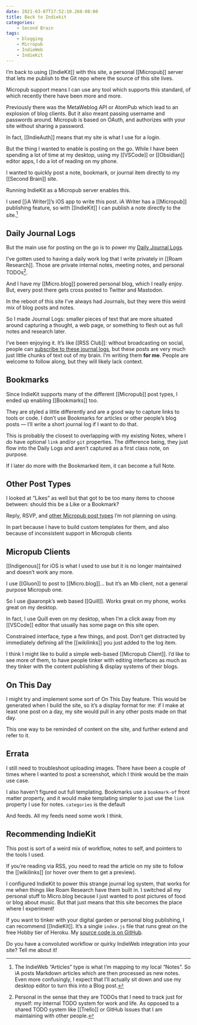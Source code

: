```yaml
---
date: 2021-03-07T17:52:10.268-08:00
title: Back to Indiekit
categories:
    - Second Brain
tags:
    - blogging
    - Micropub
    - IndieWeb
    - IndieKit
---
```


I’m back to using [[IndieKit]] with this site, a personal [[Micropub]] server that lets me publish to the Git repo where the source of this site lives. 

Micropub support means I can use any tool which supports this standard, of which recently there have been more and more. 

Previously there was the MetaWeblog API or AtomPub which lead to an explosion of blog clients. But it also meant passing username and passwords around. Micropub is based on OAuth, and authorizes with your site without sharing a password. 

In fact, [[IndieAuth]] means that my site is what I use for a login. 

But the thing I wanted to enable is posting on the go. While I have been spending a lot of time at my desktop, using my [[VSCode]] or [[Obsidian]] editor apps, I do a lot of reading on my phone. 

I wanted to quickly post a note, bookmark, or journal item directly to my [[Second Brain]] site.

Running IndieKit as a Micropub server enables this. 

I used [[iA Writer]]’s iOS app to write this post. iA Writer has a [[Micropub]] publishing feature, so with [[IndieKit]] I can publish a note directly to the site.[^notevsarticles]

[^notevsarticles]: The IndieWeb “Articles” type is what I’m mapping to my local “Notes”. So iA posts Markdown articles which are then processed as new notes. Even more confusingly, I expect that I’ll actually sit down and use my desktop editor to turn this into a Blog post.

## Daily Journal Logs

But the main use for posting on the go is to power my [Daily Journal Logs](/journal/).

I’ve gotten used to having a daily work log that I write privately in [[Roam Research]]. Those are private internal notes, meeting notes, and personal TODOs[^personaltodo].

[^personaltodo]: Personal in the sense that they are TODOs that I need to track just for myself: my internal TODO system for work and life. As opposed to a shared TODO system like [[Trello]] or GitHub Issues that I am maintaining with other people.

And I have my [[Micro.blog]] powered personal blog, which I really enjoy. But, every post there gets cross posted to Twitter and Mastodon. 

In the reboot of this site I’ve always had Journals, but they were this weird mix of blog posts and notes.

So I made Journal Logs: smaller pieces of text that are more situated around capturing a thought, a web page, or something to flesh out as full notes and research later. 

I’ve been enjoying it. It’s like [[RSS Club]]: without broadcasting on social, people can [subscribe to these journal logs](/feed/journal.xml), but these posts are very much just little chunks of text out of my brain. I’m writing them **for me**. People are welcome to follow along, but they will likely lack context.
## Bookmarks

Since IndieKit supports many of the different [[Micropub]] post types, I ended up enabling [[Bookmarks]] too. 

They are styled a little differently and are a good way to capture links to tools or code. I don’t use Bookmarks for articles or other people’s blog posts — I’ll write a short journal log if I want to do that. 

This is probably the closest to overlapping with my existing Notes, where I do have optional `link` and/or `git` properties. The difference being, they just flow into the Daily Logs and aren’t captured as a first class note, on purpose. 

If I later do more with the Bookmarked item, it can become a full Note.
## Other Post Types 

I looked at “Likes” as well but that got to be too many items to choose between: should this be a Like or a Bookmark?

Reply, RSVP, and [other Micropub post types](https://indieweb.org/Micropub#Examples_of_Creating_Objects) I’m not planning on using. 

In part because I have to build custom templates for them, and also because of inconsistent support in Micropub clients
## Micropub Clients

[[Indigenous]] for iOS is what I used to use but it is no longer maintained and doesn’t work any more. 

I use [[Gluon]] to post to [[Micro.blog]]... but it’s an Mb client, not a general purpose Micropub one. 

So I use @aaronpk’s web based [[Quill]]. Works great on my phone, works great on my desktop. 

In fact, I use Quill even on my desktop, when I’m a click away from my [[VSCode]] editor that usually has some page on this site open. 

Constrained interface, type a few things, and post. Don’t get distracted by immediately defining all the [[wikilinks]] you just added to the log item. 

I think I might like to build a simple web-based [[Micropub Client]]. I’d like to see more of them, to have people tinker with editing interfaces as much as they tinker with the content publishing & display systems of their blogs.
## On This Day

I might try and implement some sort of On This Day feature. This would be generated when I build the site, so it’s a display format for me: if I make at least one post on a day, my site would pull in any other posts made on that day. 

This one way to be reminded of content on the site, and further extend and refer to it.
## Errata

I still need to troubleshoot uploading images. There have been a couple of times where I wanted to post a screenshot, which I think would be the main use case. 

I also haven’t figured out full templating. Bookmarks use a `bookmark-of` front matter property, and it would make templating simpler to just use the `link` property I use for notes. `categories` is the default 

And feeds. All my feeds need some work I think.
## Recommending IndieKit

This post is sort of a weird mix of workflow, notes to self, and pointers to the tools I used.

If you’re reading via RSS, you need to read the article on my site to follow the [[wikilinks]] (or hover over them to get a preview).

I configured IndieKit to power this strange journal log system, that works for me when things like Roam Research have them built in. I switched all my personal stuff to Micro.blog because I just wanted to post pictures of food or blog about music. But that just means that this site becomes the place where I experiment!

If you want to tinker with your digital garden or personal blog publishing, I can recommend [[IndieKit]]. It’s a single `index.js` file that runs great on the free Hobby tier of Heroku. My [source code is on GitHub](https://github.com/bmann/indiekit-bmcgarden).

Do you have a convoluted workflow or quirky IndieWeb integration into your site? Tell me about it!